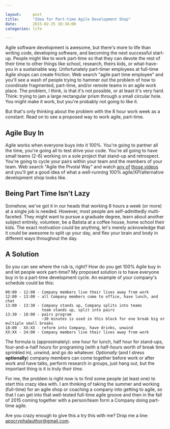 ```yaml
---

layout:     post
title:      "Idea for Part-time Agile Development Shop"
date:       2015-02-25 10:34:00
categories: life

---
```


Agile software development is awesome, but there's more to life than writing
code, developing software, and becoming the next successful start-up. People
might like to work part-time so that they can devote the rest of their time to
other things like school, research, theirs kids, or what-have-you in a
sustainable way. Unfortunately part-timer employees at full-time Agile shops can
create friction.  Web search "agile part time employee" and you'll see a wash of
people trying to hammer out the problem of how to coordinate fragmented,
part-time, and/or remote teams in an agile work place.  The problem, I think, is
that it's not possible, or at least it's very hard. Think: trying to jam a large
rectangular prism through a small circular hole. You might make it work, but
you're probably not going to like it.

But that's only thinking about the problem with the 8 hour work week as a
constant.  Read on to see a proposed way to work agile, part-time.

<!--more-->

Agile Buy In
------------
Agile works when everyone buys into it 100%. You're going to partner all the
time, you're going all to test drive your code. You're all going to have small
teams (2-6) working on a sole project that stand-up and retrospect. You're going
to cycle your pairs within your team and the members of your team. Web search
"Agile the Pivotal Way" and watch [any of][AtPW1] [those videos][AtPW2] and
you'll get a good idea of what a well-running 100% agile/XP/alternative
development shop looks like.

[AtPW1]: https://vimeo.com/52923973
[AtPW2]: http://pivotallabs.com/103-agile-the-pivotal-way/

Being Part Time Isn't Lazy
--------------------------
Somehow, we've got it in our heads that working 8 hours a week (or more) at a
single job is needed.  However, most people are self-admittedly multi-faceted.
They might want to pursue a graduate degree, learn about another subject
entirely, volunteer, be a Batista at a coffee house, home school their kids. The
exact motivation could be anything, let's merely acknowledge that it could be
awesome to split up your day, and flex your brain and body in different ways
throughout the day.

A Solution
----------
So you can see where the rub is, right? How do you get 100% Agile buy in and
let people work part-time?  My proposed solution is to have everyone buy in to a
part-time development cycle.  An example of your company's schedule could be
this:

    00:00 - 12:00 - Company members live their lives away from work
    12:00 - 13:00 - all Company members come to office, have lunch, and chat
    13:00 - 13:30 - Company stands up, Company splits into teams
                    team stands up, split into pairs
    13:30 - 18:00 - pairs program
                    ~30 minutes is used in this block for one break big or multiple small breaks
    18:00 - XX:XX - reform into Company, have drinks, unwind
    XX:XX - 24:00 - Company members live their lives away from work

The formula is (approximately): one hour for lunch, half hour for stand-ups,
four-and-a-half hours for programing (with a half-hours worth of
break time sprinkled in), unwind, and go do whatever. *Optionally* (and I stress
 **optionally**) company members can come together before work or after work and
 have talks, perform research in groups, just hang out, but the important thing
 is it is truly *their time*.

For me, the problem is right now is to find some people (at least one) to start
this crazy idea with.  I am thinking of taking the summer and working
(full-time) for an agile shop or coaching a company into getting to agile, so
that I can get into that well-tested full-time agile groove and then in the fall
of 2015 coming together with a person/team form a Company doing part-time agile.

Are you crazy enough to give this a try this with me? Drop me a line:
<apocryphalauthor@gmail.com>.

